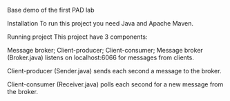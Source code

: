 Base demo of the first PAD lab

Installation To run this project you need Java and Apache Maven.

Running project This project have 3 components:

Message broker; Client-producer; Client-consumer; Message broker (Broker.java) listens on localhost:6066 for messages from clients.

Client-producer (Sender.java) sends each second a message to the broker.

Client-consumer (Receiver.java) polls each second for a new message from the broker.
